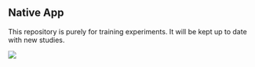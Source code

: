 ## Native App
This repository is purely for training experiments. It will be kept up to date with new studies.

![](https://images.squarespace-cdn.com/content/521837e4e4b0576a596681c6/90f7a2c6-72fa-45fa-a4e6-ed78215ea75c/logo+2021.jpg?format=1000w&content-type=image%2Fjpeg)
